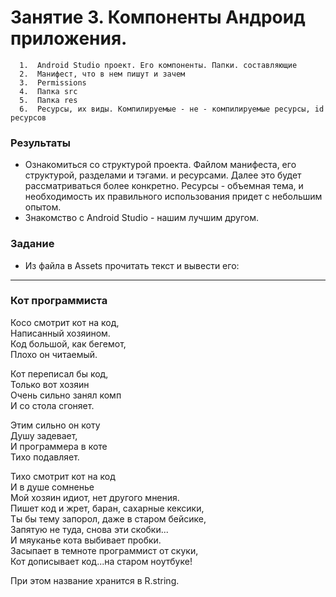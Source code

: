 # Занятие 3. Компоненты Андроид приложения.


      1.  Android Studio проект. Его компоненты. Папки. составляющие
      2.  Манифест, что в нем пишут и зачем
      3.  Permissions
      4.  Папка src
      5.  Папка res 
      6.  Ресурсы, их виды. Компилируемые - не - компилируемые ресурсы, id ресурсов

### Результаты
 * Ознакомиться со структурой проекта. Файлом манифеста, его структурой, разделами и тэгами.  и ресурсами. Далее это будет рассматриваться более конкретно. Ресурсы - объемная тема, и необходимость их правильного использования придет с небольшим опытом.
 * Знакомство с Android Studio - нашим лучшим другом. 

### Задание 
 - Из файла в Assets прочитать текст и вывести его:
--- 
### Кот программиста 

Косо смотрит кот на код,  
Написанный хозяином.  
Код большой, как бегемот,  
Плохо он читаемый.  

Кот переписал бы код,   
Только вот хозяин  
Очень сильно занял комп  
И со стола сгоняет.  

Этим сильно он коту  
Душу задевает,  
И программера в коте  
Тихо подавляет.  

Тихо смотрит кот на код  
И в душе сомненье  
Мой хозяин идиот, нет другого мнения.  
Пишет код и жрет, баран, сахарные кексики,  
Ты бы тему запорол, даже в старом бейсике,  
Запятую не туда, снова эти скобки...  
И мяуканье кота выбивает пробки.  
Засыпает в темноте программист от скуки,  
Кот дописывает код...на старом ноутбуке!

При этом название хранится в R.string.


